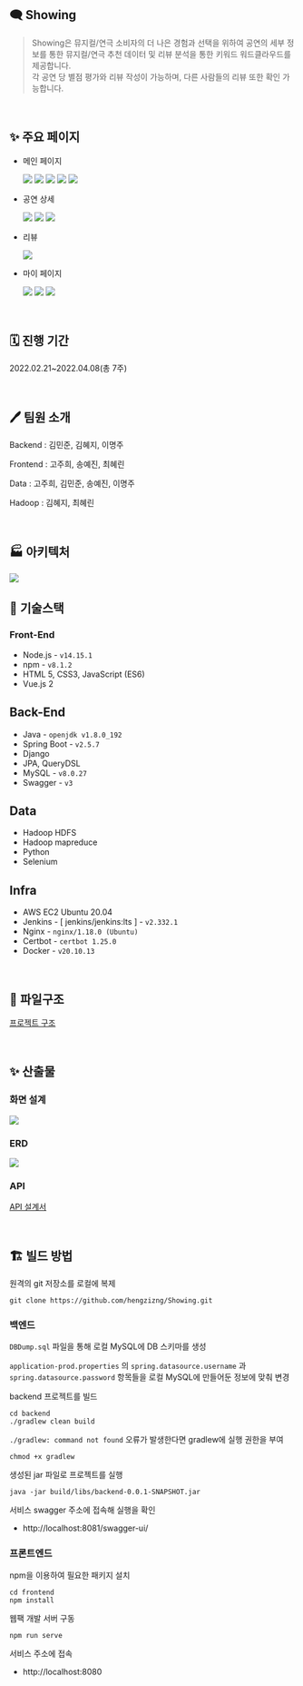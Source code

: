 ## 🗨️ Showing

> Showing은 뮤지컬/연극 소비자의 더 나은 경험과 선택을 위하여 공연의 세부 정보를 통한 뮤지컬/연극 추천 데이터 및 리뷰 분석을 통한 키워드 워드클라우드를 제공합니다.  
> 각 공연 당 별점 평가와 리뷰 작성이 가능하며, 다른 사람들의 리뷰 또한 확인 가능합니다.

<br>

## ✨ 주요 페이지

- 메인 페이지

  ![](exec/main1.png)
  ![](exec/main2.png)
  ![](exec/main3.png)
  ![](exec/main4.png)
  ![](exec/main5.png)

- 공연 상세

  ![](exec/show1.png)
  ![](exec/show2.png)
  ![](exec/show3.png)

- 리뷰

  ![](exec/review.png)

- 마이 페이지

  ![](exec/user1.png)
  ![](exec/user2.png)
  ![](exec/user3.png)

<br>

## 🗓️ 진행 기간

2022.02.21~2022.04.08(총 7주)

<br>

## 🖊️ 팀원 소개

Backend : 김민준, 김혜지, 이명주

Frontend : 고주희, 송예진, 최혜린

Data : 고주희, 김민준, 송예진, 이명주

Hadoop : 김혜지, 최혜린

<br>

## 🏭 아키텍처

![](exec/architecture.png)

## 🔨 기술스택

### Front-End

- Node.js - `v14.15.1`
- npm - `v8.1.2`
- HTML 5, CSS3, JavaScript (ES6)
- Vue.js 2

## Back-End

- Java - `openjdk v1.8.0_192`
- Spring Boot - `v2.5.7`
- Django
- JPA, QueryDSL
- MySQL - `v8.0.27`
- Swagger - `v3`

## Data

- Hadoop HDFS
- Hadoop mapreduce
- Python
- Selenium

## Infra

- AWS EC2 Ubuntu 20.04
- Jenkins - [ jenkins/jenkins:lts ] - `v2.332.1`
- Nginx - `nginx/1.18.0 (Ubuntu)`
- Certbot - `certbot 1.25.0`
- Docker - `v20.10.13`

<br>

## 🔨 파일구조

[프로젝트 구조](https://broadleaf-crabapple-56b.notion.site/dfae4f46a3ee40eba813d49425fa9f8e)

<br>

## ✨ 산출물

### 화면 설계

![](exec/uiux.png)

### ERD

![](exec/erd.png)

### API

[API 설계서](https://broadleaf-crabapple-56b.notion.site/API-9a5a758b6b074989ab66d53ca90184f6)

<br>

## 🏗️ 빌드 방법

원격의 git 저장소를 로컬에 복제

```shell
git clone https://github.com/hengzizng/Showing.git
```

### 백엔드

`DBDump.sql` 파일을 통해 로컬 MySQL에 DB 스키마를 생성

`application-prod.properties` 의 `spring.datasource.username` 과 `spring.datasource.password` 항목들을 로컬 MySQL에 만들어둔 정보에 맞춰 변경

backend 프로젝트를 빌드

```shell
cd backend
./gradlew clean build
```

`./gradlew: command not found` 오류가 발생한다면 gradlew에 실행 권한을 부여

```shell
chmod +x gradlew
```

생성된 jar 파일로 프로젝트를 실행

```shell
java -jar build/libs/backend-0.0.1-SNAPSHOT.jar
```

서비스 swagger 주소에 접속해 실행을 확인

- http://localhost:8081/swagger-ui/

### 프론트엔드

npm을 이용하여 필요한 패키지 설치

```shell
cd frontend
npm install
```

웹팩 개발 서버 구동

```shell
npm run serve
```

서비스 주소에 접속

- http://localhost:8080
